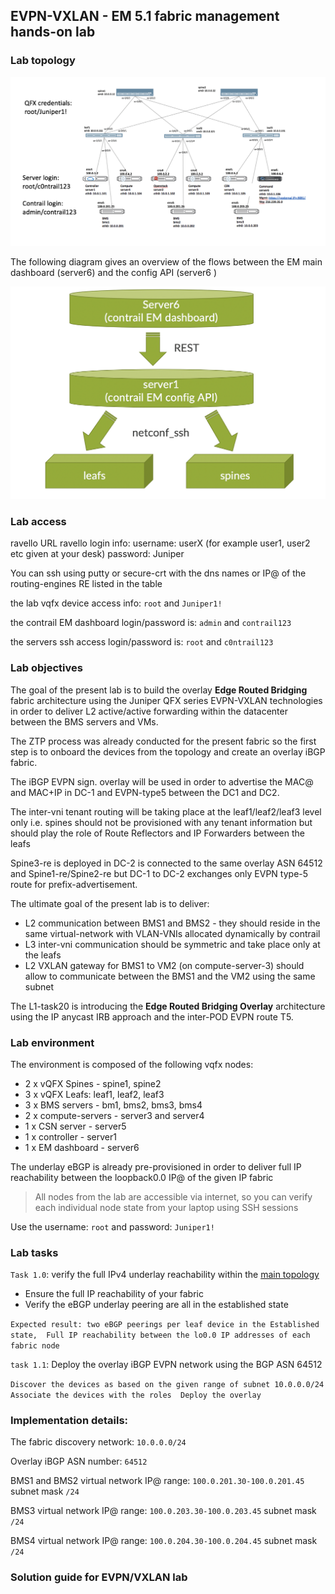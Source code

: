 ## EVPN-VXLAN - EM 5.1 fabric management hands-on lab


### Lab topology
![Lab topology-1](topologies/em_lab_main_topo.png)

The following diagram gives an overview of the flows between the EM main dashboard (server6) and the config API (server6 )

![Lab topology-1](topologies/em_lab_baseline_flow.png)
### Lab access ###

ravello URL
ravello login info:
username: userX (for example user1, user2 etc given at your desk)
password: Juniper


You can ssh using putty or secure-crt with the dns names or IP@ of the routing-engines RE listed in the table

the lab vqfx device access info: 
`root` and `Juniper1!`

the contrail EM dashboard login/password is:
`admin` and `contrail123`

the servers ssh access login/password is:
`root` and `c0ntrail123`

### Lab objectives

The goal of the present lab is to build the overlay **Edge Routed Bridging** fabric architecture using the Juniper QFX series EVPN-VXLAN technologies in order to deliver L2 active/active forwarding within the datacenter between the BMS servers and VMs. 

The ZTP process was already conducted for the present fabric so the first step is to onboard the devices from the topology and create an overlay iBGP fabric.

The iBGP EVPN sign. overlay will be used in order to advertise the MAC@ and MAC+IP in DC-1 and EVPN-type5 between the DC1 and DC2. 
 
The inter-vni tenant routing will be taking place at the leaf1/leaf2/leaf3 level only i.e. spines should not be provisioned with any tenant information but should play the role of Route Reflectors and IP Forwarders between the leafs

Spine3-re is deployed in DC-2 is connected to the same overlay ASN 64512 and  Spine1-re/Spine2-re but DC-1 to DC-2 exchanges only EVPN type-5 route for prefix-advertisement. 

The ultimate goal of the present lab is to deliver:
 - L2 communication between BMS1 and BMS2 - they should reside in the same virtual-network with VLAN-VNIs allocated dynamically by contrail
 - L3 inter-vni communication should be symmetric and take place only at the leafs 
 - L2 VXLAN gateway for BMS1 to VM2 (on compute-server-3) should allow to communicate between the BMS1 and the VM2 using the same subnet 

The L1-task20 is introducing the **Edge Routed Bridging Overlay** architecture using the IP anycast IRB approach and the inter-POD EVPN route T5. 
### Lab environment

The  environment is composed of the following vqfx nodes: 
- 2 x vQFX Spines - spine1, spine2
- 3 x vQFX Leafs: leaf1, leaf2, leaf3 
- 3 x BMS servers - bm1, bms2, bms3, bms4
- 2 x compute-servers - server3 and server4
- 1 x CSN server -  server5
- 1 x controller - server1
- 1 x EM dashboard - server6

The underlay eBGP is already pre-provisioned in order to deliver full IP reachability between the loopback0.0 IP@ of the given IP fabric 

> All nodes from the lab are accessible via internet, so you can verify each individual node state from your laptop using SSH sessions 

Use the username: `root` and password: `Juniper1!`


### Lab tasks


`Task 1.0`: verify the full IPv4 underlay reachability within the  [main topology](https://github.com/juniper-dc/techfest2019#lab-topology)


+ Ensure the full IP reachability of your fabric
+ Verify the eBGP underlay peering are all in the established state

``Expected result: two eBGP peerings per leaf device in the Established state, 
Full IP reachability between the lo0.0 IP addresses of each fabric node
``


`task 1.1`: Deploy the overlay iBGP EVPN network using the BGP ASN 64512

``
Discover the devices as based on the given range of subnet 10.0.0.0/24 
Associate the devices with the roles 
Deploy the overlay 
``


### Implementation details: 

The fabric discovery network: `10.0.0.0/24` 

Overlay iBGP ASN number: `64512`

BMS1 and BMS2 virtual network IP@ range: `100.0.201.30-100.0.201.45` subnet mask `/24`

BMS3 virtual network IP@ range: `100.0.203.30-100.0.203.45` subnet mask `/24`

BMS4 virtual network IP@ range:  `100.0.204.30-100.0.204.45` subnet mask `/24`



### Solution guide for EVPN/VXLAN lab ####

